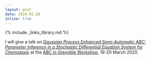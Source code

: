 ```yaml
---
layout: post
date: 2020-02-28
inline: true
---
```

{% include _links_library.md %}

I will give a talk on [_Gaussian Process Enhanced Semi-Automatic ABC: Parameter Inference in a Stochastic Differential Equation System for Chemotaxis_](/projects/08_project) at the [ABC in Grenoble Workshop](https://sites.google.com/view/abc-in-grenoble/), 19-20 March 2020.